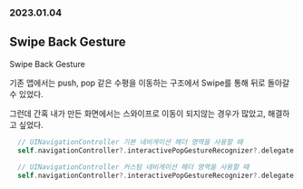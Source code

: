 ### 2023.01.04
## Swipe Back Gesture


Swipe Back Gesture
  
기존 앱에서는 push, pop 같은 수평을 이동하는 구조에서 Swipe를 통해 뒤로 돌아갈 수 있었다.
  
그런데 간혹 내가 만든 화면에서는 스와이프로 이동이 되지않는 경우가 많았고, 해결하고 싶었다.
  
```swift
  // UINavigationController 기본 네비게이션 헤더 영역을 사용할 때
  self.navigationController?.interactivePopGestureRecognizer?.delegate = self
   
  // UINavigationController 커스텀 네비게이션 헤더 영역을 사용할 때
  self.navigationController?.interactivePopGestureRecognizer?.delegate = nil   
```
